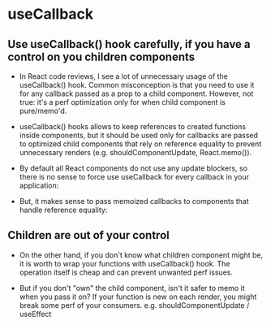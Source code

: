 # useCallback

## Use useCallback() hook carefully, if you have a control on you children components

- In React code reviews, I see a lot of unnecessary usage of the useCallback() hook. Common misconception is that you need to use it for any callback passed as a prop to a child component. However, not true: it's a perf optimization only for when child component is pure/memo'd.

- useCallback() hooks allows to keep references to created functions inside components, but it should be used only for callbacks are passed to optimized child components that rely on reference equality to prevent unnecessary renders (e.g. shouldComponentUpdate, React.memo()).

- By default all React components do not use any update blockers, so there is no sense to force use useCallback for every callback in your application:

* But, it makes sense to pass memoized callbacks to components that handle reference equality:

## Children are out of your control

- On the other hand, if you don't know what children component might be, it is worth to wrap your functions with useCallback() hook. The operation itself is cheap and can prevent unwanted perf issues.

- But if you don't "own" the child component, isn't it safer to memo it when you pass it on? If your function is new on each render, you might break some perf of your consumers. e.g. shouldComponentUpdate / useEffect

